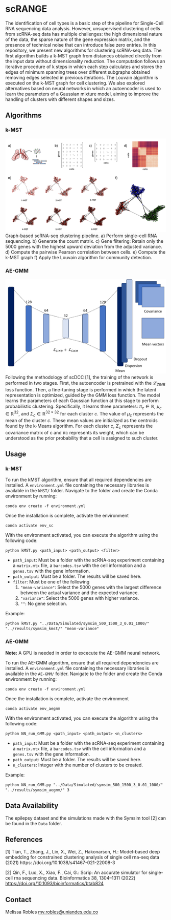 # scRANGE
The identification of cell types is a basic step of the pipeline for Single-Cell RNA sequencing data analysis. However, unsupervised clustering of cells from scRNA-seq data has multiple challenges: the high dimensional nature of the data, the sparse nature of the gene expression matrix, and the presence of technical noise that can introduce false zero entries. In this repository, we present new algorithms for clustering scRNA-seq data. The first algorithm builds a k-MST graph from distances obtained directly from the input data without dimensionality reduction. The computation follows an iterative procedure of k steps in which each step calculates and stores the edges of minimum spanning trees over different subgraphs obtained removing edges selected in previous iterations. The Louvain algorithm is executed on the k-MST graph for cell clustering. We also explored alternatives based on neural networks in which an autoencoder is used to learn the parameters of a Gaussian mixture model, aiming to improve the handling of clusters with different shapes and sizes.

## Algorithms
### k-MST
![k-MST Algorithm](Diagrams/k-MST.png)
Graph-based scRNA-seq clustering pipeline. a) Perform single-cell RNA sequencing. b) Generate the count matrix. c) Gene filtering: Retain only the 5000 genes with the highest upward deviation from the adjusted variance. d) Compute the pairwise Pearson correlation between cells. e) Compute the k-MST graph f) Apply the Louvain algorithm for community detection.

### AE-GMM
![AE-GMM Algorithm](Diagrams/architecture_AEGMM.png)
Following the methodology of scDCC [1], the training of the network is performed in two stages. First, the autoencoder is pretrained with the $\mathcal{L}_{ZINB}$ loss function. Then, a fine-tuning stage is performed in which the latent representation is optimized, guided by the GMM loss function. The model learns the parameters of each Gaussian function at this stage to perform probabilistic clustering. Specifically, it learns three parameters: $\pi_c \in \mathbb{R}$, $\mu_c \in \mathbb{R}^{32}$, and $\Sigma_c \in \mathbb{R}^{32×32}$ for each cluster $c$. The value of $\mu_c$ represents the mean of the cluster $c$. These mean values are initialized as the centroids found by the k-Means algorithm. For each cluster $c$, $\Sigma_c$ represents the covariance matrix of c and πc represents its weight, which can be understood as the prior probability that a cell is assigned to such cluster. 

## Usage
### k-MST
To run the kMST algorithm, ensure that all required dependencies are installed. A `environment.yml` file containing the necessary libraries is available in the `kMST/` folder. Navigate to the folder and create the Conda environment by running:
```
conda env create -f environment.yml
```

Once the installation is complete, activate the environment
```
conda activate env_sc
```

With the environment activated, you can execute the algorithm using the following code:

```
python kMST.py <path_input> <path_output> <filter>
```

- `path_input`: Must be a folder with the scRNA-seq experiment containing a `matrix.mtx` file, a `barcodes.tsv` with the cell information and a `genes.tsv` with the gene information. 
- `path_output`: Must be a folder. The results will be saved here.
- `filter`: Must be one of the following
    1. `"mean-variance"`: Select the 5000 genes with the largest difference between the actual variance and the expected variance.
    2. `"variance"`: Select the 5000 genes with higher variance.
    3. `""`: No gene selection. 

Example:
```
python kMST.py "../Data/Simulated/symsim_500_1500_3_0.01_1000/" "../results/symsim_kmst/" "mean-variance"
```

### AE-GMM
**Note:** A GPU is needed in order to excecute the AE-GMM neural network.

To run the AE-GMM algorithm, ensure that all required dependencies are installed. A `environment.yml` file containing the necessary libraries is available in the `AE-GMM/` folder. Navigate to the folder and create the Conda environment by running:
```
conda env create -f environment.yml
```


Once the installation is complete, activate the environment
```
conda activate env_aegmm
```

With the environment activated, you can execute the algorithm using the following code:

```
python NN_run_GMM.py <path_input> <path_output> <n_clusters>
```
- `path_input`: Must be a folder with the scRNA-seq experiment containing a `matrix.mtx` file, a `barcodes.tsv` with the cell information and a `genes.tsv` with the gene information. 
- `path_output`: Must be a folder. The results will be saved here.
- `n_clusters`: Integer with the number of clusters to be created. 

Example:
```
python NN_run_GMM.py "../Data/Simulated/symsim_500_1500_3_0.01_1000/" "../results/symsim_aegmm/" 3
```

## Data Availability
The epilepsy dataset and the simulations made with the Symsim tool [2] can be found in the `Data` folder.

## References
[1] Tian, T., Zhang, J., Lin, X., Wei, Z., Hakonarson, H.: Model-based deep embedding for constrained clustering analysis of single cell rna-seq data (2021) https: //doi.org/10.1038/s41467-021-22008-3 

[2] Qin, F., Luo, X., Xiao, F., Cai, G.: Scrip: An accurate simulator for single-cell rna sequencing data. Bioinformatics 38, 1304–1311 (2022) https://doi.org/10.1093/bioinformatics/btab824

## Contact
Melissa Robles mv.robles@uniandes.edu.co